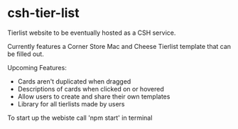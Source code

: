 # csh-tier-list

Tierlist website to be eventually hosted as a CSH service.

Currently features a Corner Store Mac and Cheese Tierlist template that can be filled out.

Upcoming Features:
- Cards aren't duplicated when dragged
- Descriptions of cards when clicked on or hovered
- Allow users to create and share their own templates
- Library for all tierlists made by users


To start up the webiste call 'npm start' in terminal
